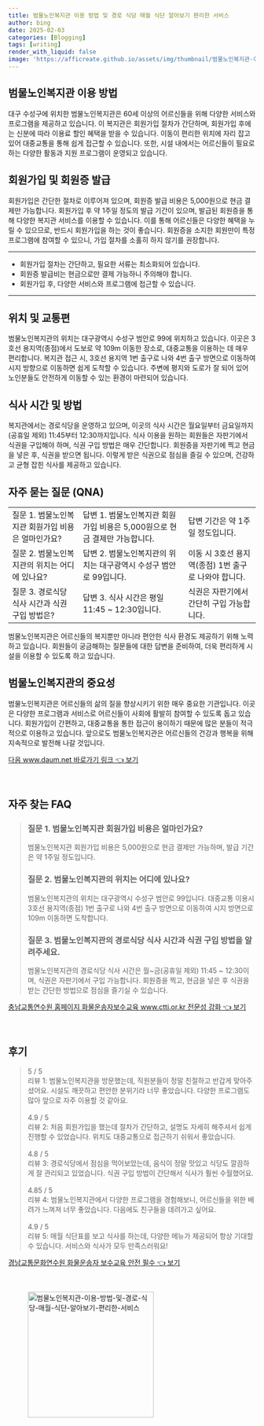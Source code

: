 ```yaml
---
title: 범물노인복지관 이용 방법 및 경로 식당 매월 식단 알아보기 편리한 서비스
author: bing
date: 2025-02-03
categories: [Blogging]
tags: [writing]
render_with_liquid: false
image: 'https://afficreate.github.io/assets/img/thumbnail/범물노인복지관-이용-방법-및-경로-식당-매월-식단-알아보기-편리한-서비스.webp'
---
```



<h2 id='이용 방법'>범물노인복지관 이용 방법</h2>

<p>대구 수성구에 위치한 범물노인복지관은 60세 이상의 어르신들을 위해 다양한 서비스와 프로그램을 제공하고 있습니다. 이 복지관은 회원가입 절차가 간단하며, 회원가입 후에는 신분에 따라 이용료 할인 혜택을 받을 수 있습니다. 이동이 편리한 위치에 자리 잡고 있어 대중교통을 통해 쉽게 접근할 수 있습니다. 또한, 시설 내에서는 어르신들이 필요로 하는 다양한 활동과 지원 프로그램이 운영되고 있습니다.</p>

<h2 id='회원가입 절차'>회원가입 및 회원증 발급</h2>

<p>회원가입은 간단한 절차로 이루어져 있으며, 회원증 발급 비용은 5,000원으로 현금 결제만 가능합니다. 회원가입 후 약 1주일 정도의 발급 기간이 있으며, 발급된 회원증을 통해 다양한 복지관 서비스를 이용할 수 있습니다. 이를 통해 어르신들은 다양한 혜택을 누릴 수 있으므로, 반드시 회원가입을 하는 것이 좋습니다. 회원증을 소지한 회원만이 특정 프로그램에 참여할 수 있으니, 가입 절차를 소홀히 하지 않기를 권장합니다.</p>

<hr />

<ul>
    <li>회원가입 절차는 간단하고, 필요한 서류는 최소화되어 있습니다.</li>
    <li>회원증 발급비는 현금으로만 결제 가능하니 주의해야 합니다.</li>
    <li>회원가입 후, 다양한 서비스와 프로그램에 접근할 수 있습니다.</li>
</ul>

<hr />

<h2 id='위치와 교통편'>위치 및 교통편</h2>

<p>범물노인복지관의 위치는 대구광역시 수성구 범안로 99에 위치하고 있습니다. 이곳은 3호선 용지역(종점)에서 도보로 약 109m 이동한 장소로, 대중교통을 이용하는 데 매우 편리합니다. 복지관 접근 시, 3호선 용지역 1번 출구로 나와 4번 출구 방면으로 이동하여 시지 방향으로 이동하면 쉽게 도착할 수 있습니다. 주변에 평지와 도로가 잘 되어 있어 노인분들도 안전하게 이동할 수 있는 환경이 마련되어 있습니다.</p>

<h2 id='식사 시간 및 방법'>식사 시간 및 방법</h2>

<p>복지관에서는 경로식당을 운영하고 있으며, 이곳의 식사 시간은 월요일부터 금요일까지(공휴일 제외) 11:45부터 12:30까지입니다. 식사 이용을 원하는 회원들은 자판기에서 식권을 구입해야 하며, 식권 구입 방법은 매우 간단합니다. 회원증을 자판기에 찍고 현금을 넣은 후, 식권을 받으면 됩니다. 이렇게 받은 식권으로 점심을 즐길 수 있으며, 건강하고 균형 잡힌 식사를 제공하고 있습니다.</p>

<h2 id='자주 묻는 질문'>자주 묻는 질문 (QNA)</h2>

<table>
    <tr>
        <td>질문 1. 범물노인복지관 회원가입 비용은 얼마인가요?</td>
        <td>답변 1. 범물노인복지관 회원가입 비용은 5,000원으로 현금 결제만 가능합니다.</td>
        <td>답변 기간은 약 1주일 정도입니다.</td>
    </tr>
    <tr>
        <td>질문 2. 범물노인복지관의 위치는 어디에 있나요?</td>
        <td>답변 2. 범물노인복지관의 위치는 대구광역시 수성구 범안로 99입니다.</td>
        <td>이동 시 3호선 용지역(종점) 1번 출구로 나와야 합니다.</td>
    </tr>
    <tr>
        <td>질문 3. 경로식당 식사 시간과 식권 구입 방법은?</td>
        <td>답변 3. 식사 시간은 평일 11:45 ~ 12:30입니다.</td>
        <td>식권은 자판기에서 간단히 구입 가능합니다.</td>
    </tr>
</table>

<p>범물노인복지관은 어르신들의 복지뿐만 아니라 편안한 식사 환경도 제공하기 위해 노력하고 있습니다. 회원들이 궁금해하는 질문들에 대한 답변을 준비하여, 더욱 편리하게 시설을 이용할 수 있도록 하고 있습니다.</p>

<h2 id='결론'>범물노인복지관의 중요성</h2>

<p>범물노인복지관은 어르신들의 삶의 질을 향상시키기 위한 매우 중요한 기관입니다. 이곳은 다양한 프로그램과 서비스로 어르신들이 사회에 활발히 참여할 수 있도록 돕고 있습니다. 회원가입이 간편하고, 대중교통을 통한 접근이 용이하기 때문에 많은 분들이 적극적으로 이용하고 있습니다. 앞으로도 범물노인복지관은 어르신들의 건강과 행복을 위해 지속적으로 발전해 나갈 것입니다.</p>


<p><a class="click-button" title="다음 www.daum.net 바로가기 링크" href="https://afficreate.github.io/posts/%EB%8B%A4%EC%9D%8C-www.daum.net-%EB%B0%94%EB%A1%9C%EA%B0%80%EA%B8%B0-%EB%A7%81%ED%81%AC/" rel="dofollow">다음 www.daum.net 바로가기 링크 👈 보기</a></p><br>
<h2 id='자주_찾는_FAQ'>자주 찾는 FAQ</h2>
<div itemscope="" itemtype="https://schema.org/FAQPage"> 
<blockquote> 
<div itemscope="" itemprop="mainEntity" itemtype="https://schema.org/Question"> 
<h3 itemprop="name">질문 1. 범물노인복지관 회원가입 비용은 얼마인가요?</h3> 
<div itemscope="" itemprop="acceptedAnswer" itemtype="https://schema.org/Answer"> 
<span itemprop="text"> 
<p>범물노인복지관 회원가입 비용은 5,000원으로 현금 결제만 가능하며, 발급 기간은 약 1주일 정도입니다.</p> 
</span> 
</div> 
</div> 
<div itemscope="" itemprop="mainEntity" itemtype="https://schema.org/Question"> 
<h3 itemprop="name">질문 2. 범물노인복지관의 위치는 어디에 있나요?</h3> 
<div itemscope="" itemprop="acceptedAnswer" itemtype="https://schema.org/Answer"> 
<span itemprop="text"> 
<p>범물노인복지관의 위치는 대구광역시 수성구 범안로 99입니다. 대중교통 이용시 3호선 용지역(종점) 1번 출구로 나와 4번 출구 방면으로 이동하여 시지 방면으로 109m 이동하면 도착합니다.</p> 
</span> 
</div> 
</div> 
<div itemscope="" itemprop="mainEntity" itemtype="https://schema.org/Question"> 
<h3 itemprop="name">질문 3. 범물노인복지관의 경로식당 식사 시간과 식권 구입 방법을 알려주세요.</h3> 
<div itemscope="" itemprop="acceptedAnswer" itemtype="https://schema.org/Answer"> 
<span itemprop="text"> 
<p>범물노인복지관의 경로식당 식사 시간은 월~금(공휴일 제외) 11:45 ~ 12:30이며, 식권은 자판기에서 구입 가능합니다. 회원증을 찍고, 현금을 넣은 후 식권을 받는 간단한 방법으로 점심을 즐기실 수 있습니다.</p> 
</span> 
</div> 
</div> 
</blockquote> 
</div>
<p><a class="click-button" title="충남교통연수원 홈페이지 화물운송자보수교육 www.ctti.or.kr 전문성 강화" href="https://afficreate.github.io/posts/%EC%B6%A9%EB%82%A8%EA%B5%90%ED%86%B5%EC%97%B0%EC%88%98%EC%9B%90-%ED%99%88%ED%8E%98%EC%9D%B4%EC%A7%80-%ED%99%94%EB%AC%BC%EC%9A%B4%EC%86%A1%EC%9E%90%EB%B3%B4%EC%88%98%EA%B5%90%EC%9C%A1-www.ctti.or.kr-%EC%A0%84%EB%AC%B8%EC%84%B1-%EA%B0%95%ED%99%94/" rel="dofollow">충남교통연수원 홈페이지 화물운송자보수교육 www.ctti.or.kr 전문성 강화 👈 보기</a></p><br>
<h2 id='후기'>후기</h2>
<div itemscope itemtype="https://schema.org/Product">
  <blockquote>
  <div itemprop="review" itemscope itemtype="https://schema.org/Review">
      <div itemprop="reviewRating" itemscope itemtype="https://schema.org/Rating"> <span itemprop="ratingValue">5</span> / <span itemprop="bestRating">5</span> </div>
      <span itemprop="reviewBody">리뷰 1: 범물노인복지관을 방문했는데, 직원분들이 정말 친절하고 반갑게 맞아주셨어요. 시설도 깨끗하고 편안한 분위기라 너무 좋았습니다. 다양한 프로그램도 많아 앞으로 자주 이용할 것 같아요.</span>
  </div>
  <br>
  <div itemprop="review" itemscope itemtype="https://schema.org/Review">
      <div itemprop="reviewRating" itemscope itemtype="https://schema.org/Rating"> <span itemprop="ratingValue">4.9</span> / <span itemprop="bestRating">5</span> </div>
      <span itemprop="reviewBody">리뷰 2: 처음 회원가입을 했는데 절차가 간단하고, 설명도 자세히 해주셔서 쉽게 진행할 수 있었습니다. 위치도 대중교통으로 접근하기 쉬워서 좋았습니다.</span>
  </div>
  <br>
  <div itemprop="review" itemscope itemtype="https://schema.org/Review">
      <div itemprop="reviewRating" itemscope itemtype="https://schema.org/Rating"> <span itemprop="ratingValue">4.8</span> / <span itemprop="bestRating">5</span> </div>
      <span itemprop="reviewBody">리뷰 3: 경로식당에서 점심을 먹어보았는데, 음식이 정말 맛있고 식당도 깔끔하게 잘 관리되고 있었습니다. 식권 구입 방법이 간단해서 식사가 훨씬 수월했어요.</span>
  </div>
  <br>
  <div itemprop="review" itemscope itemtype="https://schema.org/Review">
      <div itemprop="reviewRating" itemscope itemtype="https://schema.org/Rating"> <span itemprop="ratingValue">4.85</span> / <span itemprop="bestRating">5</span> </div>
      <span itemprop="reviewBody">리뷰 4: 범물노인복지관에서 다양한 프로그램을 경험해보니, 어르신들을 위한 배려가 느껴져 너무 좋았습니다. 다음에도 친구들을 데려가고 싶어요.</span>
  </div>
  <br>
  <div itemprop="review" itemscope itemtype="https://schema.org/Review">
      <div itemprop="reviewRating" itemscope itemtype="https://schema.org/Rating"> <span itemprop="ratingValue">4.9</span> / <span itemprop="bestRating">5</span> </div>
      <span itemprop="reviewBody">리뷰 5: 매월 식단표를 보고 식사를 하는데, 다양한 메뉴가 제공되어 항상 기대할 수 있습니다. 서비스와 식사가 모두 만족스러워요!</span>
  </div>
  </blockquote>
</div>
<p><a class="click-button" title="경남교통문화연수원 화물운송자 보수교육 안전 필수" href="https://afficreate.github.io/posts/%EA%B2%BD%EB%82%A8%EA%B5%90%ED%86%B5%EB%AC%B8%ED%99%94%EC%97%B0%EC%88%98%EC%9B%90-%ED%99%94%EB%AC%BC%EC%9A%B4%EC%86%A1%EC%9E%90-%EB%B3%B4%EC%88%98%EA%B5%90%EC%9C%A1-%EC%95%88%EC%A0%84-%ED%95%84%EC%88%98/" rel="dofollow">경남교통문화연수원 화물운송자 보수교육 안전 필수 👈 보기</a></p><br>
<figure class="image"><img src="https://afficreate.github.io/assets/img/thumbnail/범물노인복지관-이용-방법-및-경로-식당-매월-식단-알아보기-편리한-서비스.webp" alt="범물노인복지관-이용-방법-및-경로-식당-매월-식단-알아보기-편리한-서비스" width="256" height="256"></figure>